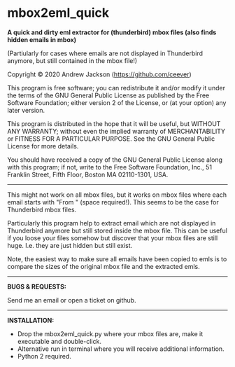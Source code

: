 # mbox2eml_quick

**A quick and dirty eml extractor for (thunderbird) mbox files (also finds hidden emails in mbox)**

(Partiularly for cases where emails are not displayed in Thunderbird anymore, but still contained in the mbox file!)

Copyright © 2020 Andrew Jackson (https://github.com/ceever)

 This program is free software; you can redistribute it and/or modify
 it under the terms of the GNU General Public License as published by
 the Free Software Foundation; either version 2 of the License, or
 (at your option) any later version.

 This program is distributed in the hope that it will be useful,
 but WITHOUT ANY WARRANTY; without even the implied warranty of
 MERCHANTABILITY or FITNESS FOR A PARTICULAR PURPOSE.  See the
 GNU General Public License for more details.

 You should have received a copy of the GNU General Public License
 along with this program; if not, write to the Free Software
 Foundation, Inc., 51 Franklin Street, Fifth Floor, Boston MA 02110-1301, USA.
 
---
This might not work on all mbox files, but it works on mbox files where each email starts with "From " (space required!). This seems to be the case for Thunderbird mbox files.

Particularly this program help to extract email which are not displayed in Thunderbird anymore but still stored inside the mbox file. This can be useful if you loose your files somehow but discover that your mbox files are still huge. I.e. they are just hidden but still exist.

Note, the easiest way to make sure all emails have been copied to emls is to compare the sizes of the original mbox file and the extracted emls.

---
**BUGS & REQUESTS:**

Send me an email or open a ticket on github.

---
**INSTALLATION:**
* Drop the mbox2eml_quick.py where your mbox files are, make it executable and double-click.
* Alternative run in terminal where you will receive additional information.
* Python 2 required.
